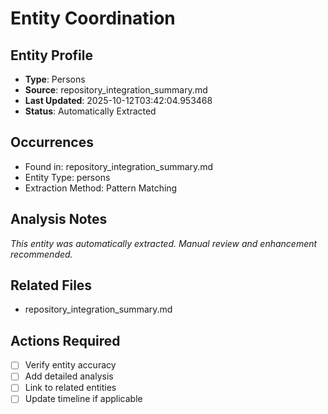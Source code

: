 # Entity Coordination

## Entity Profile
- **Type**: Persons
- **Source**: repository_integration_summary.md
- **Last Updated**: 2025-10-12T03:42:04.953468
- **Status**: Automatically Extracted

## Occurrences
- Found in: repository_integration_summary.md
- Entity Type: persons
- Extraction Method: Pattern Matching

## Analysis Notes
*This entity was automatically extracted. Manual review and enhancement recommended.*

## Related Files
- repository_integration_summary.md

## Actions Required
- [ ] Verify entity accuracy
- [ ] Add detailed analysis
- [ ] Link to related entities
- [ ] Update timeline if applicable
